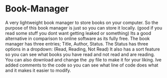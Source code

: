 # Book-Manager
A very lightweight book manager to store books on your computer.
So the purpose of this book manager is just so you can store it locally. (good if you read some stuff you dont want getting leaked or something)
Its a good alternative in comparison to online software as its fully free.
The book manager has three entries; Title, Author, Status. The Status has three options in a dropdown: (Read, Reading, Not Read)
It also has a sort feature so you can see what books you have read and not read and are reading.
You can also download and change the .py file to make it for your liking.
Ive added comments to the code so you can see what line of code does what and it makes it easier to modify.
